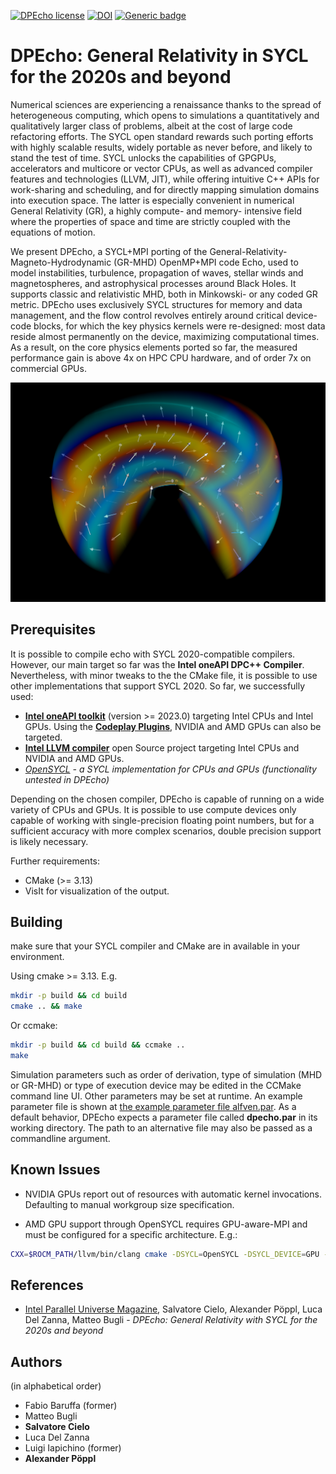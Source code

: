 [![DPEcho license](https://img.shields.io/badge/License-Apache_2.0-green.svg)](https://github.com/LRZ-BADW/DPEcho/blob/main/LICENSE) [![DOI](https://zenodo.org/badge/554711124.svg)](https://zenodo.org/badge/latestdoi/554711124) [![Generic badge](https://img.shields.io/badge/Language-SYCL%202020-orange.svg)](https://shields.io/)

# DPEcho: General Relativity in SYCL for the 2020s and beyond
Numerical sciences are experiencing a renaissance thanks to the spread of heterogeneous computing, which opens to simulations a quantitatively and qualitatively larger class of problems, albeit at the cost of large code refactoring efforts.
The SYCL open standard rewards such porting efforts with highly scalable results, widely portable as never before, and likely to stand the test of time.
SYCL unlocks the capabilities of GPGPUs, accelerators and multicore or vector CPUs, as well as advanced compiler features and technologies (LLVM, JIT), while offering intuitive C++ APIs for work-sharing and scheduling, and for directly mapping simulation domains into execution space.
The latter is especially convenient in numerical General Relativity (GR), a highly compute- and memory- intensive field where the properties of space and time are strictly coupled with the equations of motion.

We present DPEcho, a SYCL+MPI porting of the General-Relativity-Magneto-Hydrodynamic (GR-MHD) OpenMP+MPI code Echo, used to model instabilities, turbulence, propagation of waves, stellar winds and magnetospheres, and astrophysical processes around Black Holes.
It supports classic and relativistic MHD, both in Minkowski- or any coded GR metric.
DPEcho uses exclusively SYCL structures for memory and data management, and the flow control revolves entirely around critical device-code blocks, for which the key physics kernels were re-designed: most data reside almost permanently on the device, maximizing computational times.
As a result, on the core physics elements ported so far, the measured performance gain is above 4x on HPC CPU hardware, and of order 7x on commercial GPUs.

![DPEcho AlfVen wave with polar coordinates](docs/dpecho_alfven_polar.png)

## Prerequisites

It is possible to compile echo with SYCL 2020-compatible compilers.
However, our main target so far was the **Intel oneAPI DPC++ Compiler**.
Nevertheless, with minor tweaks to the the CMake file, it is possible to use other implementations that support SYCL 2020.
So far, we successfully used:

* **[Intel oneAPI toolkit](https://www.intel.com/content/www/us/en/developer/tools/oneapi/overview.html)** (version >= 2023.0) targeting Intel CPUs and Intel GPUs. Using the **[Codeplay Plugins](https://codeplay.com/solutions/oneapi/)**, NVIDIA and AMD GPUs can also be targeted.
* **[Intel LLVM compiler](https://github.com/intel/llvm)** open Source project targeting Intel CPUs and NVIDIA and AMD GPUs.
* **[OpenSYCL](https://github.com/OpenSYCL/OpenSYCL)* - a SYCL implementation for CPUs and GPUs (functionality untested in DPEcho)*

Depending on the chosen compiler, DPEcho is capable of running on a wide variety of CPUs and GPUs.
It is possible to use compute devices only capable of working with single-precision floating point numbers, but for a sufficient accuracy with more complex scenarios, double precision support is likely necessary.

Further requirements:
* CMake (>= 3.13)
* VisIt for visualization of the output.

## Building

make sure that your SYCL compiler and CMake are in available in your environment.

Using cmake >= 3.13. E.g.

``` bash
mkdir -p build && cd build
cmake .. && make
```
Or ccmake:
``` bash
mkdir -p build && cd build && ccmake ..
make
```

Simulation parameters such as order of derivation, type of simulation (MHD or GR-MHD) or type of execution device may be edited in the CCMake command line UI.
Other parameters may be set at runtime.
An example parameter file is shown at [the example parameter file alfven.par](examples/alfven.par).
As a default behavior, DPEcho expects a parameter file called **dpecho.par** in its working directory.
The path to an alternative file may also be passed as a commandline argument.

## Known Issues

* NVIDIA GPUs report out of resources with automatic kernel invocations. Defaulting to manual workgroup size specification.

* AMD GPU support through OpenSYCL requires GPU-aware-MPI and must be configured for a specific architecture. E.g.:
```bash
CXX=$ROCM_PATH/llvm/bin/clang cmake -DSYCL=OpenSYCL -DSYCL_DEVICE=GPU -DSYCL_ARCH=AMD -DCMAKE_CXX_FLAGS="--offload-arch=gfx90a" ..
```

## References

* [Intel Parallel Universe Magazine](https://www.intel.com/content/www/us/en/developer/articles/technical/dpecho-general-relativity-sycl-for-2020-beyond.html#gs.pqrf25), Salvatore Cielo, Alexander Pöppl, Luca Del Zanna, Matteo Bugli - *DPEcho: General Relativity with SYCL for the 2020s and beyond*

## Authors
(in alphabetical order)
* Fabio Baruffa (former)
* Matteo Bugli
* **Salvatore Cielo**
* Luca Del Zanna
* Luigi Iapichino (former)
* **Alexander Pöppl**
